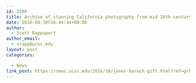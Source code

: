 ```yaml
---
id: 2508
title: Archive of stunning California photography from mid 20th century given to UC Santa Cruz library
date: 2016-09-30T16:44:44+00:00
author:
  - Scott Rappaport
author_email:
  - srapp@ucsc.edu
layout: post
categories:

  - News
link_post: https://news.ucsc.edu/2016/10/jones-baruch-gift.html?ref=grb-message
---
```


